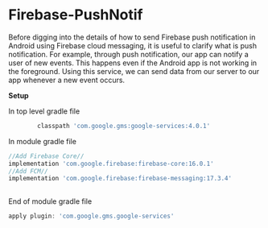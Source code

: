 # Firebase-PushNotif   

Before digging into the details of how to send Firebase push notification in Android using Firebase cloud messaging, it is useful to clarify what is push notification. For example, through push notification, our app can notify a user of new events. This happens even if the Android app is not working in the foreground. Using this service, we can send data from our server to our app whenever a new event occurs.   

**Setup**  

In top level gradle file

```gradle
        classpath 'com.google.gms:google-services:4.0.1'
```

In module gradle file  

```gradle
//Add Firebase Core//
implementation 'com.google.firebase:firebase-core:16.0.1'
//Add FCM//
implementation 'com.google.firebase:firebase-messaging:17.3.4'
    
```

End of module gradle file    
```gradle
apply plugin: 'com.google.gms.google-services'
```
